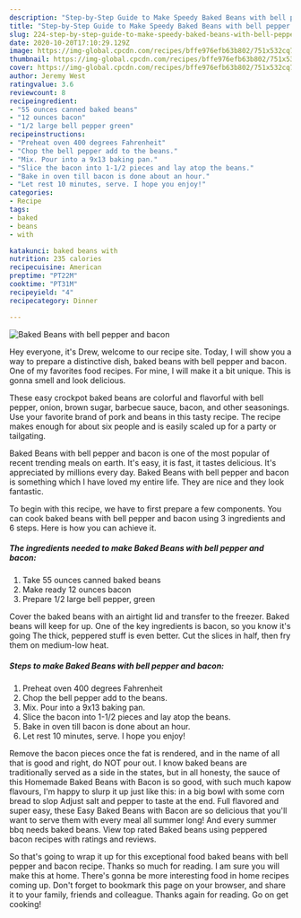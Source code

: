 ```yaml
---
description: "Step-by-Step Guide to Make Speedy Baked Beans with bell pepper and bacon"
title: "Step-by-Step Guide to Make Speedy Baked Beans with bell pepper and bacon"
slug: 224-step-by-step-guide-to-make-speedy-baked-beans-with-bell-pepper-and-bacon
date: 2020-10-20T17:10:29.129Z
image: https://img-global.cpcdn.com/recipes/bffe976efb63b802/751x532cq70/baked-beans-with-bell-pepper-and-bacon-recipe-main-photo.jpg
thumbnail: https://img-global.cpcdn.com/recipes/bffe976efb63b802/751x532cq70/baked-beans-with-bell-pepper-and-bacon-recipe-main-photo.jpg
cover: https://img-global.cpcdn.com/recipes/bffe976efb63b802/751x532cq70/baked-beans-with-bell-pepper-and-bacon-recipe-main-photo.jpg
author: Jeremy West
ratingvalue: 3.6
reviewcount: 8
recipeingredient:
- "55 ounces canned baked beans"
- "12 ounces bacon"
- "1/2 large bell pepper green"
recipeinstructions:
- "Preheat oven 400 degrees Fahrenheit"
- "Chop the bell pepper add to the beans."
- "Mix. Pour into a 9x13 baking pan."
- "Slice the bacon into 1-1/2 pieces and lay atop the beans."
- "Bake in oven till bacon is done about an hour."
- "Let rest 10 minutes, serve. I hope you enjoy!"
categories:
- Recipe
tags:
- baked
- beans
- with

katakunci: baked beans with 
nutrition: 235 calories
recipecuisine: American
preptime: "PT22M"
cooktime: "PT31M"
recipeyield: "4"
recipecategory: Dinner

---
```



![Baked Beans with bell pepper and bacon](https://img-global.cpcdn.com/recipes/bffe976efb63b802/751x532cq70/baked-beans-with-bell-pepper-and-bacon-recipe-main-photo.jpg)

Hey everyone, it's Drew, welcome to our recipe site. Today, I will show you a way to prepare a distinctive dish, baked beans with bell pepper and bacon. One of my favorites food recipes. For mine, I will make it a bit unique. This is gonna smell and look delicious.

These easy crockpot baked beans are colorful and flavorful with bell pepper, onion, brown sugar, barbecue sauce, bacon, and other seasonings. Use your favorite brand of pork and beans in this tasty recipe. The recipe makes enough for about six people and is easily scaled up for a party or tailgating.

Baked Beans with bell pepper and bacon is one of the most popular of recent trending meals on earth. It's easy, it is fast, it tastes delicious. It's appreciated by millions every day. Baked Beans with bell pepper and bacon is something which I have loved my entire life. They are nice and they look fantastic.


To begin with this recipe, we have to first prepare a few components. You can cook baked beans with bell pepper and bacon using 3 ingredients and 6 steps. Here is how you can achieve it.

<!--inarticleads1-->

##### The ingredients needed to make Baked Beans with bell pepper and bacon:

1. Take 55 ounces canned baked beans
1. Make ready 12 ounces bacon
1. Prepare 1/2 large bell pepper, green


Cover the baked beans with an airtight lid and transfer to the freezer. Baked beans will keep for up. One of the key ingredients is bacon, so you know it&#39;s going The thick, peppered stuff is even better. Cut the slices in half, then fry them on medium-low heat. 

<!--inarticleads2-->

##### Steps to make Baked Beans with bell pepper and bacon:

1. Preheat oven 400 degrees Fahrenheit
1. Chop the bell pepper add to the beans.
1. Mix. Pour into a 9x13 baking pan.
1. Slice the bacon into 1-1/2 pieces and lay atop the beans.
1. Bake in oven till bacon is done about an hour.
1. Let rest 10 minutes, serve. I hope you enjoy!


Remove the bacon pieces once the fat is rendered, and in the name of all that is good and right, do NOT pour out. I know baked beans are traditionally served as a side in the states, but in all honesty, the sauce of this Homemade Baked Beans with Bacon is so good, with such much kapow flavours, I&#39;m happy to slurp it up just like this: in a big bowl with some corn bread to slop Adjust salt and pepper to taste at the end. Full flavored and super easy, these Easy Baked Beans with Bacon are so delicious that you&#39;ll want to serve them with every meal all summer long! And every summer bbq needs baked beans. View top rated Baked beans using peppered bacon recipes with ratings and reviews. 

So that's going to wrap it up for this exceptional food baked beans with bell pepper and bacon recipe. Thanks so much for reading. I am sure you will make this at home. There's gonna be more interesting food in home recipes coming up. Don't forget to bookmark this page on your browser, and share it to your family, friends and colleague. Thanks again for reading. Go on get cooking!

